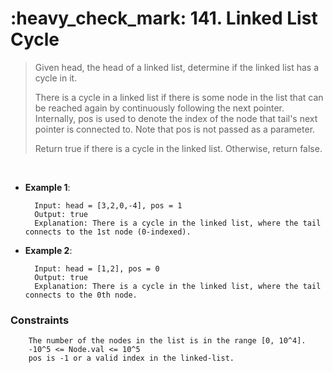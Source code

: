 <h1>:heavy_check_mark: 141. Linked List Cycle</h1>
<blockquote>Given head, the head of a linked list, determine if the linked list has a cycle in it.

There is a cycle in a linked list if there is some node in the list that can be reached again by continuously following the next pointer. Internally, pos is used to denote the index of the node that tail's next pointer is connected to. Note that pos is not passed as a parameter.

Return true if there is a cycle in the linked list. Otherwise, return false.</blockquote><br>

* **Example 1**:<br>

        Input: head = [3,2,0,-4], pos = 1
        Output: true
        Explanation: There is a cycle in the linked list, where the tail connects to the 1st node (0-indexed).
      
* **Example 2**:<br>

        Input: head = [1,2], pos = 0
        Output: true
        Explanation: There is a cycle in the linked list, where the tail connects to the 0th node.


### **Constraints**

        The number of the nodes in the list is in the range [0, 10^4].
        -10^5 <= Node.val <= 10^5
        pos is -1 or a valid index in the linked-list.